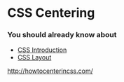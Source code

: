 # CSS Centering

### You should already know about
* [CSS Introduction](../css-introduction/README.md)
* [CSS Layout](../css-layout/README.md)


http://howtocenterincss.com/